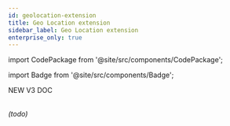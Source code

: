 ```yaml
---
id: geolocation-extension
title: Geo Location extension
sidebar_label: Geo Location extension
enterprise_only: true
---
```


import CodePackage from '@site/src/components/CodePackage';

import Badge from '@site/src/components/Badge';

<Badge variant="green">NEW V3 DOC</Badge><br/><br/>

<CodePackage name="@deity/falcon-geo-location-extension" /> 



_(todo)_